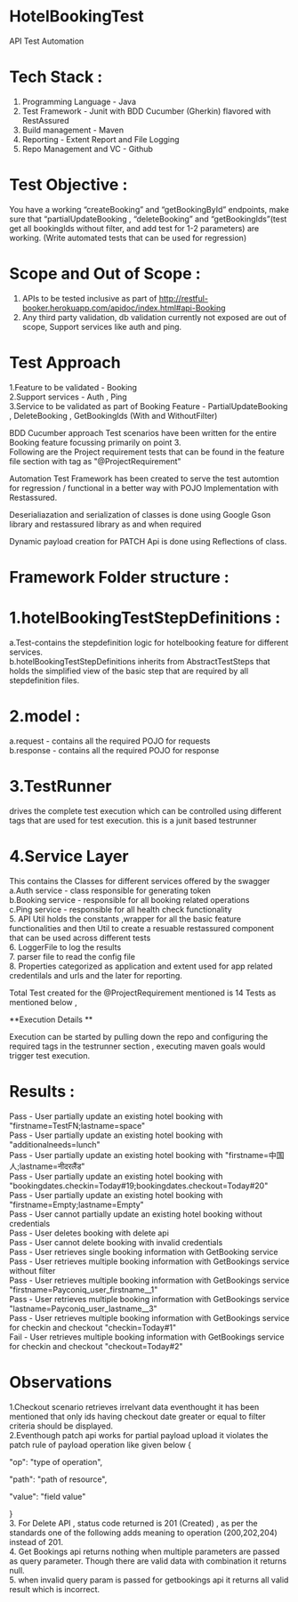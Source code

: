 # HotelBookingTest
API Test Automation

Tech Stack :
===============================

1. Programming Language - Java<br />
2. Test Framework - Junit with BDD Cucumber (Gherkin) flavored with RestAssured<br />
3. Build management - Maven<br />
4. Reporting - Extent Report and File Logging<br />
5. Repo Management and VC - Github<br />

Test Objective :
=================

You have a working “createBooking” and “getBookingById” endpoints, make sure that
“partialUpdateBooking , “deleteBooking” and “getBookingIds”(test get all bookingIds
without filter, and add test for 1-2 parameters) are working. (Write automated tests
that can be used for regression)

Scope and Out of Scope :
=========================

1. APIs to be tested inclusive as part of http://restful-booker.herokuapp.com/apidoc/index.html#api-Booking<br />
2. Any third party validation, db validation currently not exposed are out of scope, Support services like auth and ping.<br />

Test Approach
==============

1.Feature to be validated - Booking<br />
2.Support services - Auth , Ping<br />
3.Service to be validated as part of Booking Feature - PartialUpdateBooking , DeleteBooking , GetBookingIds (With and WithoutFilter)<br />

BDD Cucumber approach Test scenarios have been written for the entire Booking feature focussing primarily on point 3.<br />
Following are the Project requirement tests that can be found in the feature file section with tag as "@ProjectRequirement"<br />

Automation Test Framework has been created to serve the test automtion for regression / functional in a better way with POJO Implementation with Restassured.<br />

Deserialiazation and serialization of classes is done using Google Gson library and restassured library as and when required<br />

Dynamic payload creation for PATCH Api is done using Reflections of class.<br />

Framework Folder structure :
================================

1.hotelBookingTestStepDefinitions :
====================================

  a.Test-contains the stepdefinition logic for hotelbooking feature for different services.<br />
  b.hotelBookingTestStepDefinitions inherits from AbstractTestSteps that holds the simplified view of the basic step that are required by all stepdefinition files.<br />

2.model :
====================================

  a.request - contains all the required POJO for requests<br />
  b.response - contains all the required POJO for response<br />

3.TestRunner
====================================

drives the complete test execution which can be controlled using different tags that are used for test execution. this is a junit based testrunner<br />

4.Service Layer
====================================

  This contains the Classes for different services offered by the swagger<br />
    a.Auth service - class responsible for generating token <br />
    b.Booking service - responsible for all booking related operations<br />
    c.Ping service - responsible for all health check functionality<br />
5. API Util holds the constants ,wrapper for all the basic feature functionalities and then Util to create a resuable restassured component that can be used across different tests<br />
6. LoggerFile to log the results<br />
7. parser file to read the config file<br />
8. Properties categorized as application and extent used for app related credentilals and urls and the later for reporting.<br />


Total Test created for the @ProjectRequirement mentioned is 14 Tests as mentioned below ,

**Execution Details 
**

Execution can be started by pulling down the repo and configuring the required tags in the testrunner section , executing maven goals would trigger test execution.<br />

Results :
====================================

Pass - User partially update an existing hotel booking with "firstname=TestFN;lastname=space"<br />
Pass - User partially update an existing hotel booking with "additionalneeds=lunch"<br />
Pass - User partially update an existing hotel booking with "firstname=中国人;lastname=नीदरलैंड"<br />
Pass - User partially update an existing hotel booking with "bookingdates.checkin=Today#19;bookingdates.checkout=Today#20"<br />
Pass - User partially update an existing hotel booking with "firstname=Empty;lastname=Empty"<br />
Pass - User cannot partially update an existing hotel booking without credentials<br />
Pass - User deletes booking with delete api<br />
Pass - User cannot delete booking with invalid credentials<br />
Pass - User retrieves single booking information with GetBooking service<br />
Pass - User retrieves multiple booking information with GetBookings service without filter<br />
Pass - User retrieves multiple booking information with GetBookings service "firstname=Payconiq_user_firstname__1"<br />
Pass - User retrieves multiple booking information with GetBookings service "lastname=Payconiq_user_lastname__3"<br />
Pass - User retrieves multiple booking information with GetBookings service for checkin and checkout "checkin=Today#1"<br />
Fail - User retrieves multiple booking information with GetBookings service for checkin and checkout "checkout=Today#2"<br />

Observations
====================================
1.Checkout scenario retrieves irrelvant data eventhought it has been mentioned that only ids having checkout date greater or equal to filter criteria should be displayed.<br />
2.Eventhough patch api works for partial payload upload it violates the patch rule of payload operation like given below
{

  "op": "type of operation",

  "path": "path of resource",

  "value": "field value"

}<br />
3. For Delete API , status code returned is 201 (Created) , as per the standards one of the following adds meaning to operation (200,202,204) instead of 201.<br />
4. Get Bookings api returns nothing when multiple parameters are passed as query parameter. Though there are valid data with combination it returns null.<br />
5. when invalid query param is passed for getbookings api it returns all valid result which is incorrect.<br />



